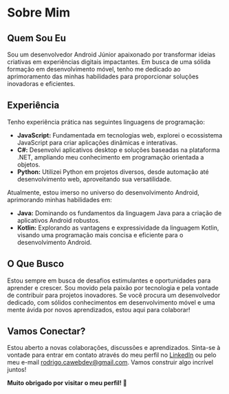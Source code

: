 <body>
  
<h1>Sobre Mim</h1>

<h2>Quem Sou Eu</h2>

<p>Sou um desenvolvedor Android Júnior apaixonado por transformar ideias criativas em experiências digitais impactantes. Em busca de uma sólida formação em desenvolvimento móvel, tenho me dedicado ao aprimoramento das minhas habilidades para proporcionar soluções inovadoras e eficientes.</p>

<h2>Experiência</h2>

<p>Tenho experiência prática nas seguintes linguagens de programação:</p>

<ul>
    <li><strong>JavaScript:</strong> Fundamentada em tecnologias web, explorei o ecossistema JavaScript para criar aplicações dinâmicas e interativas.</li>
    <li><strong>C#:</strong> Desenvolvi aplicativos desktop e soluções baseadas na plataforma .NET, ampliando meu conhecimento em programação orientada a objetos.</li>
    <li><strong>Python:</strong> Utilizei Python em projetos diversos, desde automação até desenvolvimento web, aproveitando sua versatilidade.</li>
</ul>

<p>Atualmente, estou imerso no universo do desenvolvimento Android, aprimorando minhas habilidades em:</p>

<ul>
    <li><strong>Java:</strong> Dominando os fundamentos da linguagem Java para a criação de aplicativos Android robustos.</li>
    <li><strong>Kotlin:</strong> Explorando as vantagens e expressividade da linguagem Kotlin, visando uma programação mais concisa e eficiente para o desenvolvimento Android.</li>
</ul>

<h2>O Que Busco</h2>

<p>Estou sempre em busca de desafios estimulantes e oportunidades para aprender e crescer. Sou movido pela paixão por tecnologia e pela vontade de contribuir para projetos inovadores. Se você procura um desenvolvedor dedicado, com sólidos conhecimentos em desenvolvimento móvel e uma mente ávida por novos aprendizados, estou aqui para colaborar!</p>

<h2>Vamos Conectar?</h2>

<p>Estou aberto a novas colaborações, discussões e aprendizados. Sinta-se à vontade para entrar em contato através do meu perfil no <a href="[seu-linkedin](https://www.linkedin.com/in/rodrigo-cardoso-antonio-275078290/)">LinkedIn</a> ou pelo meu e-mail <a href="mailto:rodrigo.cawebdev@gmail.com">rodrigo.cawebdev@gmail.com</a>. Vamos construir algo incrível juntos!</p>

<p><strong>Muito obrigado por visitar o meu perfil! 🚀</strong></p>

</body>
</html>
